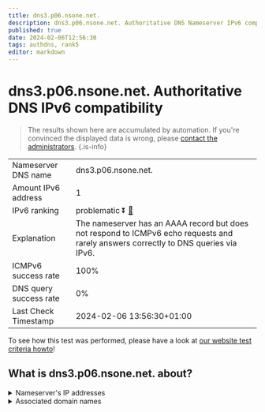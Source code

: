 ```yaml
---
title: dns3.p06.nsone.net.
description: dns3.p06.nsone.net. Authoritative DNS Nameserver IPv6 compatibility
published: true
date: 2024-02-06T12:56:30
tags: authdns, rank5
editor: markdown
---
```


# dns3.p06.nsone.net. Authoritative DNS IPv6 compatibility

> The results shown here are accumulated by automation. If you're convinced the displayed data is wrong, please [contact the administrators](/howto/chat). 
{.is-info}




|   |   |
| - | - |
| Nameserver DNS name | dns3.p06.nsone.net.
| Amount IPv6 address | 1
| IPv6 ranking | problematic :arrow_double_down: [🔗](/howto/ranking) |
| Explanation | The nameserver has an AAAA record but does not respond to ICMPv6 echo requests and rarely answers correctly to DNS queries via IPv6. |
| ICMPv6 success rate | 100%|
| DNS query success rate | 0% |
| Last Check Timestamp | 2024-02-06 13:56:30+01:00 |

To see how this test was performed, please have a look at [our website test criteria howto](/howto/testcriteria/authdns)!


## What is dns3.p06.nsone.net. about?




<details>
<summary>Nameserver's IP addresses</summary>

2620:4d:4000:6259:7:6:0:3

</details>



<details>
<summary>Associated domain names</summary>

www.ebay.com

www.nytimes.com

</details>
